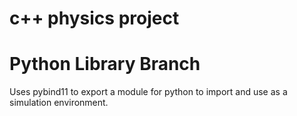 # c++ physics project
# Python Library Branch

Uses pybind11 to export a module for python to import and use as a simulation environment.
